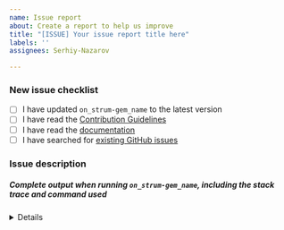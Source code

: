 ```yaml
---
name: Issue report
about: Create a report to help us improve
title: "[ISSUE] Your issue report title here"
labels: ''
assignees: Serhiy-Nazarov

---
```


<!-- Thanks for helping to make `on_strum-gem_name` better! Before submit your issue, please make sure to check the following boxes by putting an x in the [ ] (don't: [x ], [ x], do: [x]) -->

### New issue checklist

- [ ] I have updated `on_strum-gem_name` to the latest version
- [ ] I have read the [Contribution Guidelines](https://github.com/on-strum/ruby-on-strum-gem-name/blob/master/CONTRIBUTING.md)
- [ ] I have read the [documentation](https://github.com/on-strum/ruby-on-strum-gem-name/blob/master/README.md)
- [ ] I have searched for [existing GitHub issues](https://github.com/on-strum/ruby-on-strum-gem-name/issues)

<!-- Please use next pattern for your issue report title: [ISSUE] Your issue report title here -->

### Issue description
<!-- Please include what's happening, expected behavior, and any relevant code samples -->

##### Complete output when running `on_strum-gem_name`, including the stack trace and command used

<details>

```code
  [INSERT OUTPUT HERE]
```

</details>
